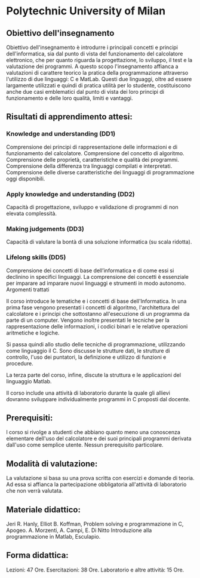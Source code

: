 # Polytechnic University of Milan

## Obiettivo dell'insegnamento

Obiettivo dell'insegnamento è introdurre i principali concetti e principi dell'informatica, sia dal punto di vista del funzionamento del calcolatore elettronico, che per quanto riguarda la progettazione, lo sviluppo, il test e la valutazione dei programmi. A questo scopo l'insegnamento affianca a valutazioni di carattere teorico la pratica della programmazione attraverso l'utilizzo di due linguaggi: C e MatLab. Questi due linguaggi, oltre ad essere largamente utilizzati e quindi di pratica utilità per lo studente, costituiscono anche due casi emblematici dal punto di vista dei loro principi di funzionamento e delle loro qualità, limiti e vantaggi.

## Risultati di apprendimento attesi:

### Knowledge and understanding (DD1)

Comprensione dei principi di rappresentazione delle informazioni e di funzionamento del calcolatore.
Comprensione del concetto di algoritmo.
Comprensione delle proprietà, caratteristiche e qualità dei programmi.
Comprensione della differenza tra linguaggi compilati e interpretati.
Comprensione delle diverse caratteristiche dei linguaggi di programmazione oggi disponibili.

### Apply knowledge and understanding (DD2)

Capacità di progettazione, sviluppo e validazione di programmi di non elevata complessità.

### Making judgements (DD3)

Capacità di valutare la bontà di una soluzione informatica (su scala ridotta).

### Lifelong skills (DD5)

Comprensione dei concetti di base dell’informatica e di come essi si declinino in specifici linguaggi. La comprensione dei concetti è essenziale per imparare ad imparare nuovi linguaggi e strumenti in modo autonomo.
Argomenti trattati

Il corso introduce le tematiche e i concetti di base dell'Informatica. In una prima fase vengono presentati i concetti di algoritmo, l'architettura del calcolatore e i principi che sottostanno all'esecuzione di un programma da parte di un computer. Vengono inoltre presentati le tecniche per la rappresentazione delle informazioni, i codici binari e le relative operazioni aritmetiche e logiche.

Si passa quindi allo studio delle tecniche di programmazione, utilizzando come linguaggio il C. Sono discusse le strutture dati, le strutture di controllo, l'uso dei puntatori, la definizione e utilizzo di funzioni e procedure.

La terza parte del corso, infine, discute la struttura e le applicazioni del linguaggio Matlab.

Il corso include una attività di laboratorio durante la quale gli allievi dovranno sviluppare individualmente programmi in C proposti dal docente.

## Prerequisiti:

l corso si rivolge a studenti che abbiano quanto meno una conoscenza elementare dell'uso del calcolatore e dei suoi principali programmi derivata dall'uso come semplice utente. Nessun prerequisito particolare.

## Modalità di valutazione:

La valutazione si basa su una prova scritta con esercizi e domande di teoria.
Ad essa si affianca la partecipazione obbligatoria all'attività di laboratorio che non verrà valutata.

## Materiale didattico:

Jeri R. Hanly, Elliot B. Koffman, Problem solving e programmazione in C, Apogeo.
A. Morzenti, A. Campi, E. Di Nitto Introduzione alla programmazione in Matlab, Esculapio.

## Forma didattica:

Lezioni: 47 Ore.
Esercitazioni: 38 Ore.
Laboratorio e altre attività: 15 Ore.
